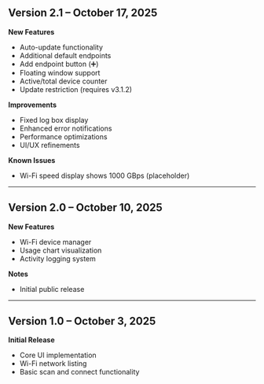 ## Version 2.1 – October 17, 2025

**New Features**
- Auto-update functionality
- Additional default endpoints
- Add endpoint button (➕)
- Floating window support
- Active/total device counter
- Update restriction (requires v3.1.2)

**Improvements**
- Fixed log box display
- Enhanced error notifications
- Performance optimizations
- UI/UX refinements

**Known Issues**
- Wi-Fi speed display shows 1000 GBps (placeholder)

---

## Version 2.0 – October 10, 2025

**New Features**
- Wi-Fi device manager
- Usage chart visualization
- Activity logging system

**Notes**
- Initial public release

---

## Version 1.0 – October 3, 2025

**Initial Release**
- Core UI implementation
- Wi-Fi network listing
- Basic scan and connect functionality